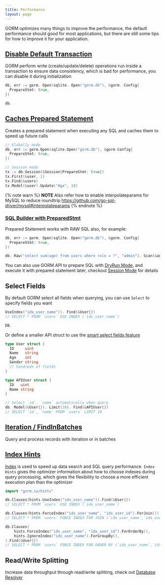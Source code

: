 ```yaml
---
title: Performance
layout: page
---
```


GORM optimizes many things to improve the performance, the default performance should good for most applications, but there are still some tips for how to improve it for your application.

## [Disable Default Transaction](transactions.html)

GORM perform write (create/update/delete) operations run inside a transaction to ensure data consistency, which is bad for performance, you can disable it during initialization

```go
db, err := gorm. Open(sqlite. Open("gorm.db"), &gorm. Config{
  PrepareStmt: true,
})

db.
```

## [Caches Prepared Statement](session.html)

Creates a prepared statement when executing any SQL and caches them to speed up future calls

```go
// Globally mode
db, err := gorm.Open(sqlite.Open("gorm.db"), &gorm.Config{
  PrepareStmt: true,
})

// Session mode
tx := db.Session(&Session{PrepareStmt: true})
tx.First(&user, 1)
tx.Find(&users)
tx.Model(&user).Update("Age", 18)
```

{% note warn %}
**NOTE** Also refer how to enable interpolateparams for MySQL to reduce roundtrip https://github.com/go-sql-driver/mysql#interpolateparams
{% endnote %}

### [SQL Builder with PreparedStmt](sql_builder.html)

Prepared Statement works with RAW SQL also, for example:

```go
db, err := gorm. Open(sqlite. Open("gorm.db"), &gorm. Config{
  PrepareStmt: true,
})

db. Raw("select sum(age) from users where role = ?", "admin"). Scan(&age)
```

You can also use GORM API to prepare SQL with [DryRun Mode](session.html), and execute it with prepared statement later, checkout [Session Mode](session.html) for details

## Select Fields

By default GORM select all fields when querying, you can use `Select` to specify fields you want

```go
UseIndex("idx_user_name")). Find(&User{})
// SELECT * FROM `users` USE INDEX (`idx_user_name`)

DB.
```

Or define a smaller API struct to use the [smart select fields feature](advanced_query.html)

```go
type User struct {
  ID     uint
  Name   string
  Age    int
  Gender string
  // hundreds of fields
}

type APIUser struct {
  ID   uint
  Name string
}

// Select `id`, `name` automatically when query
db. Model(&User{}). Limit(10). Find(&APIUser{})
// SELECT `id`, `name` FROM `users` LIMIT 10
```

## [Iteration / FindInBatches](advanced_query.html)

Query and process records with iteration or in batches

## [Index Hints](hints.html)

[Index](indexes.html) is used to speed up data search and SQL query performance. `Index Hints` gives the optimizer information about how to choose indexes during query processing, which gives the flexibility to choose a more efficient execution plan than the optimizer

```go
import "gorm.io/hints"

db.Clauses(hints.UseIndex("idx_user_name")).Find(&User{})
// SELECT * FROM `users` USE INDEX (`idx_user_name`)

db.Clauses(hints.ForceIndex("idx_user_name", "idx_user_id").ForJoin()).Find(&User{})
// SELECT * FROM `users` FORCE INDEX FOR JOIN (`idx_user_name`,`idx_user_id`)"

db.Clauses(
    hints.ForceIndex("idx_user_name", "idx_user_id").ForOrderBy(),
    hints.IgnoreIndex("idx_user_name").ForGroupBy(),
).Find(&User{})
// SELECT * FROM `users` FORCE INDEX FOR ORDER BY (`idx_user_name`,`idx_user_id`) IGNORE INDEX FOR GROUP BY (`idx_user_name`)"
```

## Read/Write Splitting

Increase data throughput through read/write splitting, check out [Database Resolver](dbresolver.html)

